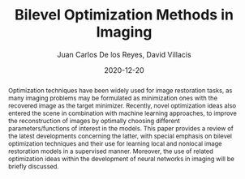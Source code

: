 ---
title: "Bilevel Optimization Methods in Imaging"
author: "Juan Carlos De los Reyes, David Villacis"
date: 2020-12-20
abstract: "Optimization techniques have been widely used for image restoration tasks, as many imaging problems may be formulated as minimization ones with the recovered image as the target minimizer. Recently, novel optimization ideas also entered the scene in combination with machine learning approaches, to improve the reconstruction of images by optimally choosing different parameters/functions of interest in the models. This paper provides a review of the latest developments concerning the latter, with special emphasis on bilevel optimization techniques and their use for learning local and nonlocal image restoration models in a supervised manner. Moreover, the use of related optimization ideas within the development of neural networks in imaging will be briefly discussed."
journal: "Handbook of Mathematical Models and Algorithms in Computer Vision and Imaging"
src_url: "https://lajc.epn.edu.ec/index.php/LAJC/article/view/133"
img_url: "../../images/publications/bomimaging.png"
---